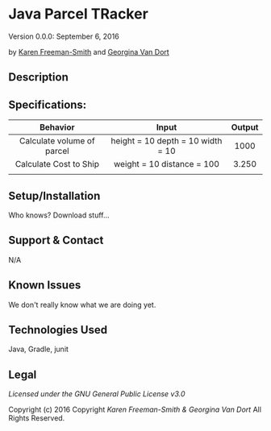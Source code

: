 # Java Parcel TRacker
Version 0.0.0: September 6, 2016

by [Karen Freeman-Smith](https://github.com/karenfreemansmith) and [Georgina Van Dort](https://github.com/GeorginaVanDort)

## Description


## Specifications:
|          Behavior          |                Input               | Output |
|:--------------------------:|:----------------------------------:|:------:|
| Calculate volume of parcel | height = 10  depth = 10 width = 10 | 1000   |
| Calculate Cost to Ship     | weight = 10 distance = 100         | 3.250  |
|                            |                                    |        |

## Setup/Installation
Who knows? Download stuff...

## Support & Contact
N/A

## Known Issues
We don't really know what we are doing yet.

## Technologies Used
Java, Gradle, junit

## Legal
*Licensed under the GNU General Public License v3.0*

Copyright (c) 2016 Copyright _Karen Freeman-Smith & Georgina Van Dort_ All Rights Reserved.
